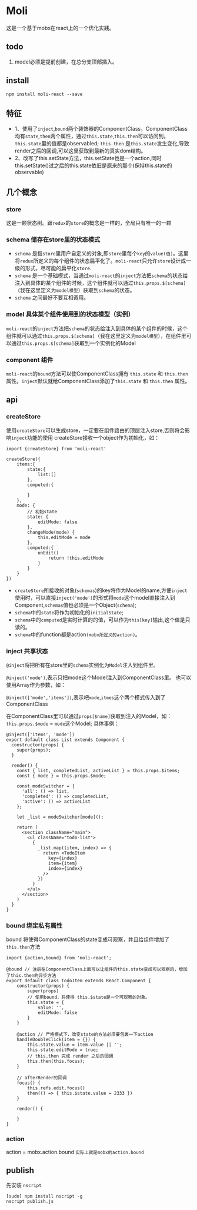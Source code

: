 # Moli
这是一个基于mobx在react上的一个优化实践。

## todo
1. model必须是提前创建，在总分支顶部插入。

## install

```
npm install moli-react --save
```

## 特征
* 1、使用了`inject`,`bound`两个装饰器的ComponentClass，ComponentClass均有`state`,`then`两个属性，通过`this.state`,`this.then`可以访问到。
`this.state`里的值都是observabled;
`this.then` 是`this.state`发生变化,导致render之后的回调,可以这里获取到最新的真实dom结构。
* 2、改写了this.setState方法，this.setState也是一个action,同时this.setState()过之后的this.state依旧是原来的那个(保持this.state的observable)

## 几个概念
### store
这是一颗状态树。跟`redux`的`store`的概念是一样的，全局只有唯一的一颗

### schema 储存在store里的状态模式
* `schema` 是指`store`里用户自定义的对象,即`store`里每个`key`的`value(值)`。这里将`redux`所定义的每个组件的状态扁平化了。`moli-react`只允许`store`设计成一级的形式，尽可能的扁平化`store`.
* `schema` 是一个基础模式，当通过`moli-react`的`inject`方法把`schema`的状态给注入到具体的某个组件的时候，这个组件就可以通过`this.props.$[schema]`（我在这里定义为`model模型`）获取到`schema`的状态。
* `schema` 之间最好不要互相调用。

### model 具体某个组件使用到的状态模型（实例）
`moli-react`的`inject`方法把`schema`的状态给注入到具体的某个组件的时候，这个组件就可以通过`this.props.$[schema]`（我在这里定义为`model模型`），在组件里可以通过`this.props.$[schema]`获取到一个实例化的Model

### component 组件
`moli-react`的`bound`方法可以使ComponentClass拥有 `this.state` 和 `this.then` 属性。`inject`默认就给ComponentClass添加了`this.state` 和 `this.then` 属性。

## api
### createStore 
使用`createStore`可以生成store，一定要在组件路由的顶层注入store,否则将会影响`inject`功能的使用
createStore接收一个object作为初始化，如：
```
import {createStore} from 'moli-react'

createStore({
    items:{
        state:{
            list:[]
        },
        computed:{
            
        }
    },
    mode: {
        // 初始state
        state: {
            editMode: false
        },
        changeMode(mode) {
            this.editMode = mode
        },
        computed:{
            unEdit()
                return !this.editMode
            }
        }
    }
})
```
* `createStore`所接收的对象(`schemas`)的key将作为Model的name,方便`inject`使用时，可以直接`inject('mode')`的形式将`mode`这个model直接注入到Component,`schemas`值也必须是一个Object(`schema`);
* `schema`中的`state`将作为初始化的`initialState`;
* `schema`中的`computed`是实时计算的的值，可以作为`this[key]`输出,这个值是只读的。
* `schema`中的function都是action`(mobx所定义的action)`。

### inject 共享状态
`@inject`将把所有在store里的`schema`实例化为`Model`注入到组件里。

`@inject('mode')`,表示只把mode这个Model注入到ComponentClass里。
也可以使用Array作为参数，如：

`@inject(['mode','items'])`,表示吧`mode`,`itmes`这个两个模式传入到了ComponentClass

在ComponentClass里可以通过`props[$name]`获取到注入的Model，如：`this.props.$mode` = `mode`这个Model;
具体事例：
```React
@inject(['items', 'mode'])
export default class List extends Component {
  constructor(props) {
    super(props);
  }

  render() {
    const { list, completedList, activeList } = this.props.$items;
    const { mode } = this.props.$mode;

    const modeSwitcher = {
      'all': () => list,
      'completed': () => completedList,
      'active': () => activeList
    };

    let _list = modeSwitcher[mode]();

    return (
      <section className="main">
        <ul className="todo-list">
          {
            _list.map((item, index) => {
              return <TodoItem
                key={index}
                item={item}
                index={index}
              />
            })
          }
        </ul>
      </section>
    )
  }
}
```

### bound 绑定私有属性
bound 将使得ComponentClass的state变成可观察，并且给组件增加了`this.then`方法

```
import {action,bound} from 'moli-react';

@bound // 注册在ComponentClass上面可以让组件的this.state变成可以观察的，增加了this.then的异步方法
export default class TodoItem extends React.Component {
    constructor(props) {
        super(props)
        // 使用bound，将使得 this.$state是一个可观察的对象。
        this.state = {
            value: '',
            editMode: false
        }
    }
    
    @action // 严格模式下，改变state的方法必须要包裹一下action
    handleDoubleClick(item = {}) {
        this.state.value = item.value || '';
        this.state.editMode = true;
        // this.then 完成 render 之后的回调
        this.then(this.focus);
    }

    // afterRender的回调
    focus() {
        this.refs.edit.focus()
        then(() => { this.$state.value = 2333 })
    }

    render() {

    }
}
 ```

### action 

action = mobx.action.bound `实际上就是mobx的action.bound`

## publish

先安装 `nscript`
```
[sudo] npm install nscript -g
nscript publish.js
```
